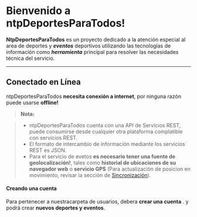 Bienvenido a ntpDeportesParaTodos!
==============================

**NtpDeportesParaTodos** es un proyecto dedicado a la atención especial al area de deportes y <i class="icon-location">**eventos**</i> deportivos utilizando las tecnologías de información como <i class="icon-cog">**herramienta**</i> principal para resolver las necesidades técnica del servicio. 


----------


Conectado en Línea
-------------

ntpDeportesParaTodos **necesita conexión a internet**, por ninguna razón puede usarse **offline!**

> **Nota:**

> - ntpDeportesParaTodos cuenta con una API de Servicios REST, puede consumirse desde cualquier otra plataforma complatible con servicios REST.
> - El formato de intercambio de información mediante los servicios REST es JSON.
> - Para el servicio de evetos **es necesario tener una fuente de geolocalización!**, tales como **historial de ubicaciones de su navegador web** o **servicio GPS** (Para actualización de posicion en movimiento, revisar la sección de [<i class="icon-refresh"></i> Sincronización](#Sincronización)).

#### <i class="icon-user"></i> Creando una cuenta

Para pertenecer a nuestra<i class="icon-folder-open"></i>carpeta de usuarios, debera <i class="icon-user"></i>**crear una cuenta** . y podrá crear <i class="icon-file"></i> **nuevos deportes y eventos**.